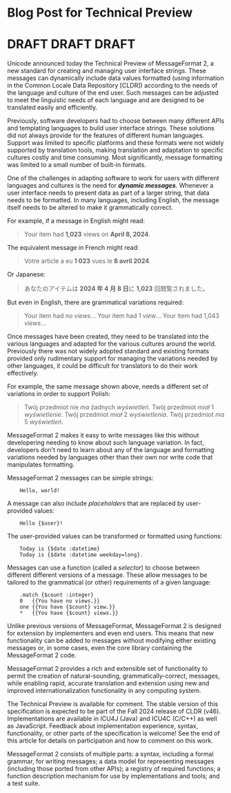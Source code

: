 # Blog Post for Technical Preview

# DRAFT DRAFT DRAFT

Unicode announced today the Technical Preview of MessageFormat 2,
a new standard for creating and managing user interface strings.
These messages can dynamically include data values formatted
(using information in the Common Locale Data Repository [CLDR])
according to the needs of the language and culture of the end user.
Such messages can be adjusted to meet the linguistic needs of each
language and are designed to be translated easily and efficiently.

Previously, software developers had to choose between many different
APIs and templating languages to build user interface strings.
These solutions did not always provide for the features of different
human languages. Support was limited to specific platforms
and these formats were not widely supported by translation tools,
making translation and adaptation to specific cultures costly
and time consuming.
Most significantly, message formatting was limited to a small
number of built-in formats.

One of the challenges in adapting software to work for
users with different languages and cultures is the need for **_dynamic messages_**.
Whenever a user interface needs to present data as part of a larger string,
that data needs to be formatted. 
In many languages, including English, the message itself needs to be altered
to make it grammatically correct.

For example, if a message in English might read:

> Your item had **1,023** views on **April 8, 2024**.

The equivalent message in French might read:

> Votre article a eu **1 023** vues le **8 avril 2024**.

Or Japanese:

> あなたのアイテムは **2024 年 4 月 8 日**に **1,023** 回閲覧されました。

But even in English, there are grammatical variations required:

> Your item had _no views_...
> Your item had 1 _view_...
> Your item had 1,043 _views_...

Once messages have been created, they need to be translated into the various
languages and adapted for the various cultures around the world.
Previously there was not widely adopted standard
and existing formats provided only rudimentary support for managing
the variations needed by other languages,
it could be difficult for translators to do their work effectively.

For example, the same message shown above, needs a different set of variations
in order to support Polish:

> Twój przedmiot nie _ma_ żadnych _wyświetleń_.
> Twój przedmiot _miał_ 1 _wyświetlenie_.
> Twój przedmiot _miał_ 2 _wyświetlenia_.
> Twój przedmiot _ma_ 5 _wyświetleń_.


MessageFormat 2 makes it easy to write messages like this
without developering needing to know about such language variation.
In fact, developers don't need to learn about any of the language
and formatting variations needed by languages other than their own
nor write code that manipulates formatting.

MessageFormat 2 messages can be simple strings:
```
    Hello, world!
```

A message can also include _placeholders_ that are replaced by user-provided values:
```
    Hello {$user}!
```

The user-provided values can be transformed or formatted using functions:
```
    Today is {$date :datetime}
    Today is {$date :datetime weekday=long}.
```

Messages can use a function (called a _selector_) to choose between different
different versions of a message.
These allow messages to be tailored to the grammatical (or other) requirements of 
a given language:
```
    .match {$count :integer}
    0   {{You have no views.}}
    one {{You have {$count} view.}}
    *   {{You have {$count} views.}}
```

Unlike previous versions of MessageFormat, MessageFormat 2 is designed for
extension by implementers and even end users.
This means that new functionality can be added to messages without modifying
either existing messages or, in some cases, even the core library containing the 
MessageFormat 2 code.

MessageFormat 2 provides a rich and extensible set of functionality
to permit the creation of natural-sounding, grammatically-correct, 
messages, while enabling rapid, accurate translation
and extension using new and improved internationalization functionality
in any computing system.

The Technical Preview is available for comment.
The stable version of this specification is expected to be part of the 
Fall 2024 release of CLDR (v46).
Implementations are available in ICU4J (Java) and ICU4C (C/C++)
as well as JavaScript.
Feedback about implementation experience,
syntax,
functionality,
or other parts of the specification is welcome!
See the end of this article for details on participation and how to comment on this work.

MessageFormat 2 consists of multiple parts: 
a syntax, including a formal grammar, for writing messages;
a data model for representing messages (including those ported from other APIs);
a registry of required functions;
a function description mechanism for use by implementations and tools;
and a test suite.
